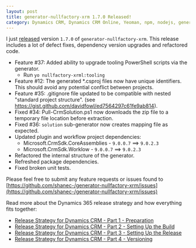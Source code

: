 ```yaml
---
layout: post
title: generator-nullfactory-xrm 1.7.0 Released!
category: Dynamics CRM, Dynamics CRM Online, Yeoman, npm, nodejs, generator-nullfactory-xrm
---
```

I just [released](https://www.npmjs.com/package/generator-nullfactory-xrm) version `1.7.0` of `generator-nullfactory-xrm`. This release includes a lot of defect fixes, dependency version upgrades and refactored code.

- Feature #37: Added ability to upgrade tooling PowerShell scripts via the generator.
    - Run `yo nullfactory-xrml:tooling`
- Feature #12: The generated *.csproj files now have unique identifiers. This should avoid any potential conflict between projects.
- Feature #35: .gitignore file updated to be compatible with nested "standard project structure". (see https://gist.github.com/davidfowl/ed7564297c61fe9ab814).
- Fixed #34: Pull-CrmSolution.ps1 now downloads the zip file to a temporary file location before extraction.
- Fixed #36: `solution` sub-generator now creates mapping file as expected.
- Updated plugin and workflow project dependencies:
    - Microsoft.CrmSdk.CoreAssemblies - `9.0.0.7` ==> `9.0.2.3`
    - Microsoft.CrmSdk.Worklow - `9.0.0.7` ==> `9.0.2.3`
- Refactored the internal structure of the generator.
- Refreshed package dependencies.
- Fixed broken unit tests.

<!--excerpt-->

Please feel free to submit any feature requests or issues found to [https://github.com/shanec-/generator-nullfactory-xrm/issues](https://github.com/shanec-/generator-nullfactory-xrm/issues)

Read more about the Dynamics 365 release strategy and how everything fits together:

- [Release Strategy for Dynamics CRM - Part 1 - Preparation](/2016/10/release-strategy-for-dynamics-crm-prepping-part-1/)
- [Release Strategy for Dynamics CRM - Part 2 - Setting Up the Build](/2016/11/release-strategy-for-dynamics-crm-setting-up-the-build-part-2)
- [Release Strategy for Dynamics CRM - Part 3 - Setting Up the Release](/2016/11/release-strategy-for-dynamics-crm-setting-up-the-release-part-3/)
- [Release Strategy for Dynamics CRM - Part 4 - Versioning](/2017/02/release-strategy-for-dynamics-crm-versioning-part-4/)